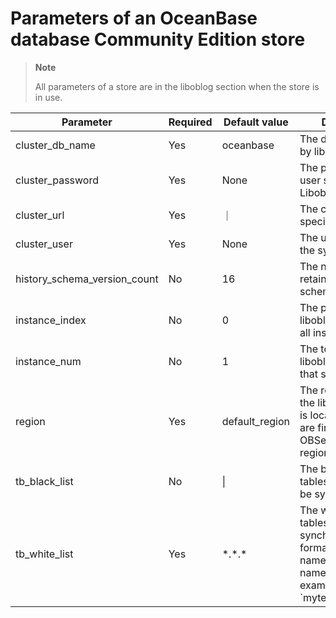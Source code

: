 # Parameters of an OceanBase database Community Edition store 


>**Note**
>
>All parameters of a store are in the liboblog section when the store is in use.


|          Parameter           | Required | Default value  |                                                                                Description                                                                                |
|------------------------------|----------|----------------|---------------------------------------------------------------------------------------------------------------------------------------------------------------------------|
| cluster_db_name              | Yes      | oceanbase      | The database used by liboblog.                                                                                                                                            |
| cluster_password             | Yes      | None           | The password of the user specified by LiboblogClusterUser.                                                                                                                |
| cluster_url                  | Yes      | ｜              | The cluster URL specified at startup.                                                                                                                                     |
| cluster_user                 | Yes      | None           | The username under the sys tenant.                                                                                                                                        |
| history_schema_version_count | No       | 16             | The number of retained historical schema versions.                                                                                                                        |
| instance_index               | No       | 0              | The proportion of liboblog instances to all instances.                                                                                                                    |
| instance_num                 | No       | 1              | The total number of liboblog instances that share the load.                                                                                                               |
| region                       | Yes      | default_region | The region in which the liboblog instance is located. The logs are first pulled from OBServers in this region.                                                            |
| tb_black_list                | No       | \|             | The blacklist of the tables that will not be synchronized.                                                                                                                |
| tb_white_list                | Yes      | \*.\*.\*       | The whitelist of the tables to be synchronized, in the format of tenant name.database name.table name,  for example, `mytenant1.db1.tb1|mytenant2.db2.*`. |



